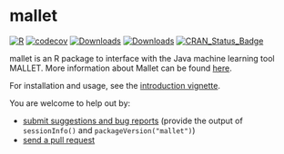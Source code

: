 mallet
======
[![R](https://github.com/mimno/RMallet/actions/workflows/r.yml/badge.svg?branch=master)](https://github.com/mimno/RMallet/actions/workflows/r.yml)
[![codecov](https://codecov.io/gh/mimno/RMallet/branch/master/graph/badge.svg)](https://codecov.io/gh/mimno/RMallet)
[![Downloads](http://cranlogs.r-pkg.org/badges/grand-total/mallet)](https://cran.r-project.org/package=pxweb)
[![Downloads](http://cranlogs.r-pkg.org/badges/mallet)](https://cran.r-project.org/package=pxweb)
[![CRAN_Status_Badge](https://www.r-pkg.org/badges/version/mallet)](https://cran.r-project.org/package=mallet)

mallet is an R package to interface with the Java machine learning tool MALLET. More information about Mallet can be found [here](http://mallet.cs.umass.edu/).

For installation and usage, see the [introduction vignette](https://htmlpreview.github.io/?https://raw.githubusercontent.com/mimno/RMallet/master/mallet/inst/doc/mallet.html).  

You are welcome to help out by:

  * [submit suggestions and bug reports](https://github.com/mimno/RMallet/issues) (provide the output of `sessionInfo()` and `packageVersion("mallet")`)
  * [send a pull request](https://github.com/mimno/RMallet/)



